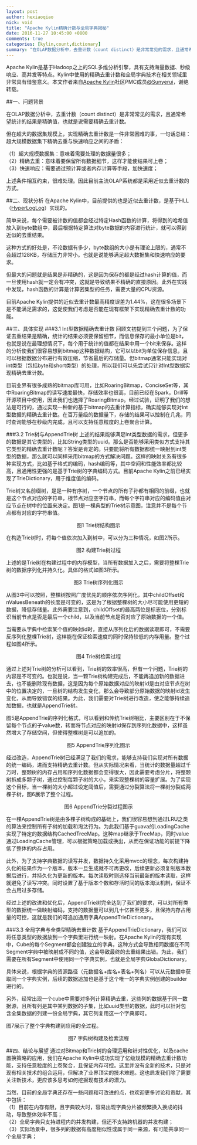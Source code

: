 ```yaml
---
layout: post
author: hexiaoqiao
nick: void
title: "Apache Kylin精确计数与全局字典揭秘"
date: 2016-11-27 10:45:00 +0800
comments: true
categories: [kylin,count,dictionary]
summary: "在OLAP数据分析中，去重计数（count distinct）是非常常见的需求，且通常希望统计的结果是精确值，也就是精确去重计数。但在超大的数据集规模上，实现精确去重计数是一件非常困难的事。"
---
```


Apache Kylin是基于Hadoop之上的SQL多维分析引擎，具有支持海量数据、秒级响应、高并发等特点。Kylin中使用的精确去重计数和全局字典技术在相关领域里非常具有借鉴意义。本文作者来自[Apache Kylin](http://kylin.apache.org/)社区PMC成员[@Sunyerui](https://github.com/sunyerui)，谢绝转载。

##一、问题背景

在OLAP数据分析中，去重计数（count distinct）是非常常见的需求，且通常希望统计的结果是精确值，也就是说需要精确去重计数。  

但在超大的数据集规模上，实现精确去重计数是一件非常困难的事，一句话总结：超大规模数据集下精确去重与快速响应之间的矛盾：  

（1）超大规模数据集：意味着需要处理的数据量很多；  
（2）精确去重：意味着要保留所有数据细节，这样才能使结果可上卷；  
（3）快速响应：需要通过预计算或者内存计算等手段，加快速度；  

上述条件相互约束，很难处理。因此目前主流OLAP系统都是采用近似去重计数的方式。  

##二、现状分析
在Apache Kylin中，目前提供的也是近似去重计数，是基于HLL（[HyperLogLog](https://en.wikipedia.org/wiki/HyperLogLog)）实现的。  

简单来说，每个需要被计数的值都会经过特定Hash函数的计算，将得到的哈希值放入到byte数组中，最后根据特定算法对byte数据的内容进行统计，就可以得到近似的去重结果。  

这种方式的好处是，不论数据有多少，byte数组的大小是有理论上限的，通常不会超过128KB，存储压力非常小。也就是说能够满足超大数据集和快速响应的要求。  

但最大的问题就是结果是非精确的，这是因为保存的都是经过hash计算的值，而一旦使用hash就一定会有冲突，这就是导致结果不精确的直接原因。此外在实践中发现，hash函数的计算是计算密集型的任务，需要大量的CPU资源。  

目前Apache Kylin提供的近似去重计数最高精度误差为1.44%，这在很多场景下是不能满足需求的，这促使我们考虑是否能在现有框架下实现精确去重计数的功能。  

##三、具体实现
###3.1 Int型数据精确去重计数
回顾文初提到三个问题，为了保证去重结果是精确，统计的结果必须要保留细节，而信息保存的最小单位是bit，也就是说在最理想情况下，每个用于统计的值都在结果中用一个bit来保存。这样的分析使我们很容易想到bitmap这种数据结构，它可以以bit为单位保存信息，且可以根据数据分布进行有效压缩，节省最后的存储量。但bitmap通常只能实现对int类型（包括byte和short类型）的处理，所以我们可以先尝试只针对Int型数据实现精确去重计数。  

目前业界有很多成熟的bitmap库可用，比如RoaringBitmap，ConciseSet等，其中RoaringBitmap的读写速度最快，存储效率也很高，目前已经在Spark，Drill等开源项目中使用，因此我们也选择了RoaringBitmap。经过试验，证明了我们的想法是可行的，通过实现一种新的基于bitmap的去重计算指标，确实能够实现对Int型数据的精确去重计数。在百万量级的数据量下，存储的结果可以控制在几兆，同时查询能够在秒级内完成，且可以支持任意粒度的上卷聚合计算。

###3.2 Trie树与AppendTrie树
上述的结果能够满足Int类型数据的需求，但更多的数据是其它类型的，比如String类型的uuid。那么是否能够采用类似方式支持其它类型的精确去重计数呢？答案是肯定的。只要能将所有数据都统一映射到int类型的数据，那么就可以同样采用bitmap的方式解决问题。这样的映射关系有很多种实现方式，比如基于格式的编码，hash编码等，其中空间和性能效率都比较高，且通用性更强的是基于Trie树的字典编码方式。目前Apache Kylin之前已经实现了TrieDictionary，用于维度值的编码。  

Trie树又名前缀树，是是一种有序树，一个节点的所有子孙都有相同的前缀，也就是这个节点对应的字符串，根节点对应空字符串，而每个字符串对应的编码值由对应节点在树中的位置来决定。图1是一棵典型的Trie树示意图，注意并不是每个节点都有对应的字符串值。

<div class=“pic” align="center" padding=“0”>
<img src="/images/kylin/trie.png" alt="" align="center"><br />
<label class=“pic_title” align="center">图1 Trie树结构图示</label>
</div>  
  
在构造Trie树时，将每个值依次加入到树中，可以分为三种情况，如图2所示。  
<div class=“pic” align="center" padding=“0”>
<img src="/images/kylin/trieaddnode.png" alt="" align="center"><br />
<label class=“pic_title” align="center">图2 构建Trie树过程</label>
</div>  

上述的是Trie树在构建过程中的内存模型，当所有数据加入之后，需要将整棵Trie树的数据序列化并持久化。具体的格式如图3所示。  
<div class=“pic” align="center" padding=“0”>
<img src="/images/kylin/trieserialize.png" alt="" align="center"><br />
<label class=“pic_title” align="center">图3 Trie树序列化图示</label>
</div>  

从图3中可以按照，整棵树按照广度优先的顺序依次序列化，其中childOffset和nValuesBeneath的长度是可变的，这是为了根据整棵树的大小尽可能使用更短的数据，降低存储量。此外需要注意到，childOffset的最高两位是标志位，分别标识当前节点是否是最后一个child，以及当前节点是否对应了原始数据的一个值。  

当需要从字典中检索某个值的映射id时，直接从序列化后的数据读取即可，不需要反序列化整棵Trie树，这样能在保证检索速度的同时保持较低的内存用量。整个过程如图4所示。  
<div class=“pic” align="center" padding=“0”>
<img src="/images/kylin/triesearch.png" alt="" align="center"><br />
<label class=“pic_title” align="center">图4 Trie树检索过程</label>
</div>  

通过上述对Trie树的分析可以看到，Trie树的效率很高，但有一个问题，Trie树的内容是不可变的。也就是说，当一颗Trie树构建完成后，不能再追加新的数据进去，也不能删除现有数据，这是因为每个原始数据对应的映射id是由对应节点在树中的位置决定的，一旦树的结构发生变化，那么会导致部分原始数据的映射id发生变化，从而导致错误的结果。为此，我们需要对Trie树进行改造，使之能够持续追加数据，也就是AppendTrie树。  

图5是AppendTrie的序列化格式，可以看到和传统Trie树相比，主要区别在于不保留每个节点的子value数，转而将节点对应的映射id保存到序列化数据中，这样虽然增大了存储空间，但使得整棵树是可以追加的。  
<div class=“pic” align="center" padding=“0”>
<img src="/images/kylin/appendtrie.png" alt="" align="center"><br />
<label class=“pic_title” align="center">图5 AppendTrie序列化图示</label>
</div>  

经过改造，AppendTrie树已经满足了我们的需求，能够支持我们实现对所有数据的统一编码，进而支持精确去重计数。但从实际情况来看，当统计的数据量超过千万时，整颗树的内存占用和序列化数据都会变得很大，因此需要考虑分片，将整颗树拆成多颗子树，通过控制每颗子树的大小，来实现整棵树的容量扩展。为了实现这个目标，当一棵树的大小超过设定阈值后，需要通过分裂算法将一棵树分裂成两棵子树，图6展示了整个过程。  
<div class=“pic” align="center" padding=“0”>
<img src="/images/kylin/appendtriesplit.png" alt="" align="center"><br />
<label class=“pic_title” align="center">图6 AppendTrie分裂过程图示</label>
</div>  

在一棵AppendTrie树是由多棵子树构成的基础上，我们很容易想到通过LRU之类的算法来控制所有子树的加载和淘汰行为。为此我们基于guava的LoadingCache实现了特定的数据结构CachedTreeMap。这种map继承于TreeMap，同时value通过LoadingCache管理，可以根据策略加载或换出，从而在保证功能的前提下降低了整体的内存占用。  

此外，为了支持字典数据的读写并发，数据持久化采用mvcc的理念，每次构建持久化的结果作为一个版本，版本一旦生成就不可再更改，后续更新必须复制版本数据后进行，并持久化为更新的版本。每次读取时则选择当前最新的版本读取，这样就避免了读写冲突。同时设置了基于版本个数和存活时间的版本淘汰机制，保证不会占用过多存储。  

经过上述的改进和优化后，AppendTrie树完全达到了我们的要求，可以对所有类型的数据统一做映射编码，支持的数据量可以到几十亿甚至更多，且保持内存占用量的可控，这就是我们的可追加通用字典AppendTrieDictionary。  

###3.3 全局字典与全类型精确去重计数
基于AppendTrieDictionary，我们可以将任意类型的数据放到一个字典里进行统一映射。在Apache Kylin的现有实现中，Cube的每个Segment都会创建独立的字典，这种方式会导致相同数据在不同Segment字典中被映射成不同的值，这会导致最终的去重结果出错。为此，我们需要在所有Segment中使用同一个字典实例，也就是全局字典GlobaDictionary。  

具体来说，根据字典的资源路径（元数据名+库名+表名+列名）可以从元数据中获取同一个字典实例，后续的数据追加也是基于这个唯一的字典实例创建的builder进行的。  

另外，经常出现一个cube中需要对多列计算精确去重，这些列的数据基于同一数据源，且所有列是其中某列数据的子集，比如uuid类型的数据，此时可以针对包含全集数据的列建一份全局字典，其它列复用这一个字典即可。  

图7展示了整个字典构建到应用的全过程。  
<div class=“pic” align="center" padding=“0”>
<img src="/images/kylin/appendtriesplit.png" alt="" align="center"><br />
<label class=“pic_title” align="center">图7 字典树构建及检索流程</label>
</div>  

##四、结论与展望
通过对Bitmap和Trie树的合理运用和针对性优化，以及cache置换策略的应用，我们在Apache Kylin中成功实现了亿级规模的精确去重计数功能，支持任意粒度的上卷聚合，且保证内存可控。这里并没有全新的技术，只是对现有相关技术的组合运用，但解决了业界顶尖的技术难题。这也启发我们除了需要关注新技术，更应该多思考如何挖掘现有技术的潜力。  

当然，目前的全局字典还存在一些问题和可改进的点，也欢迎更多讨论和贡献，其中包括：  
（1）目前在内存有限，且字典较大时，容易出现字典分片被频繁换入换成的抖动，导致整体效率不高；  
（2）全局字典只支持进程内的并发构建，但还不支持跨机器的并发构建；  
（3）实际场景中，很多列的数据有高度相似性或属于同一来源，有可能共享同一个全局字典；